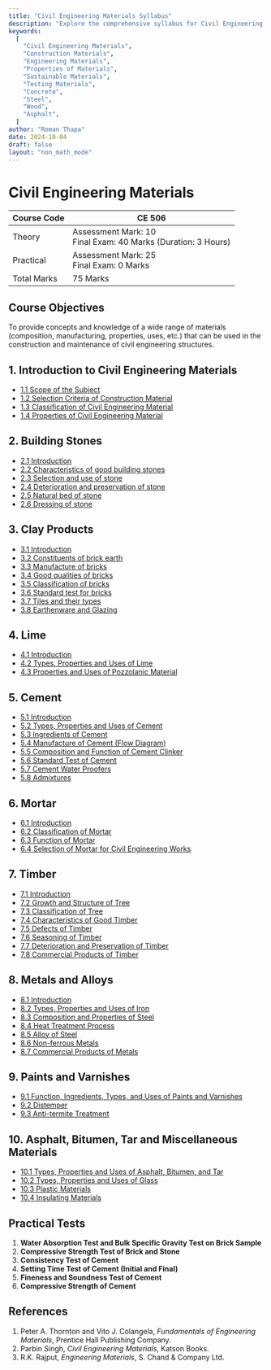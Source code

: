 ```yaml
---
title: "Civil Engineering Materials Syllabus"
description: "Explore the comprehensive syllabus for Civil Engineering Materials, including properties, types, testing, sustainability, and emerging trends."
keywords:
  [
    "Civil Engineering Materials",
    "Construction Materials",
    "Engineering Materials",
    "Properties of Materials",
    "Sustainable Materials",
    "Testing Materials",
    "Concrete",
    "Steel",
    "Wood",
    "Asphalt",
  ]
author: "Roman Thapa"
date: 2024-10-04
draft: false
layout: "non_math_mode"
---
```


# Civil Engineering Materials

| Course Code | CE 506                                                            |
| ----------- | ----------------------------------------------------------------- |
| Theory      | Assessment Mark: 10<br />Final Exam: 40 Marks (Duration: 3 Hours) |
| Practical   | Assessment Mark: 25<br />Final Exam: 0 Marks                      |
| Total Marks | 75 Marks                                                          |

## Course Objectives

To provide concepts and knowledge of a wide range of materials (composition, manufacturing, properties, uses, etc.) that can be used in the construction and maintenance of civil engineering structures.

## 1. Introduction to Civil Engineering Materials

- [1.1 Scope of the Subject](./introduction-to-civil-engineering-materials/scope-of-subject.html)
- [1.2 Selection Criteria of Construction Material](./introduction-to-civil-engineering-materials/selection-criteria.html)
- [1.3 Classification of Civil Engineering Material](./introduction-to-civil-engineering-materials/classification-material.html)
- [1.4 Properties of Civil Engineering Material](./introduction-to-civil-engineering-materials/properties-material.html)

## 2. Building Stones

- [2.1 Introduction](./building-stones/introduction.html)
- [2.2 Characteristics of good building stones](./building-stones/characteristics-good-stones.html)
- [2.3 Selection and use of stone](./building-stones/selection-use-stone.html)
- [2.4 Deterioration and preservation of stone](./building-stones/deterioration-preservation-stone.html)
- [2.5 Natural bed of stone](./building-stones/natural-bed-stone.html)
- [2.6 Dressing of stone](./building-stones/dressing-stone.html)

## 3. Clay Products

- [3.1 Introduction](./clay-products/introduction.html)
- [3.2 Constituents of brick earth](./clay-products/constituents-brick-earth.html)
- [3.3 Manufacture of bricks](./clay-products/manufacture-bricks.html)
- [3.4 Good qualities of bricks](./clay-products/good-qualities-bricks.html)
- [3.5 Classification of bricks](./clay-products/classification-bricks.html)
- [3.6 Standard test for bricks](./clay-products/standard-test-bricks.html)
- [3.7 Tiles and their types](./clay-products/tiles-types.html)
- [3.8 Earthenware and Glazing](./clay-products/earthenware-glazing.html)

## 4. Lime

- [4.1 Introduction](./lime/introduction.html)
- [4.2 Types, Properties and Uses of Lime](./lime/types-properties-uses.html)
- [4.3 Properties and Uses of Pozzolanic Material](./lime/properties-uses-pozzolanic-material.html)

## 5. Cement

- [5.1 Introduction](./cement/introduction.html)
- [5.2 Types, Properties and Uses of Cement](./cement/types-properties-uses.html)
- [5.3 Ingredients of Cement](./cement/ingredients.html)
- [5.4 Manufacture of Cement (Flow Diagram)](./cement/manufacture.html)
- [5.5 Composition and Function of Cement Clinker](./cement/composition-function-clinker.html)
- [5.6 Standard Test of Cement](./cement/standard-test.html)
- [5.7 Cement Water Proofers](./cement/cement-water-proofers.html)
- [5.8 Admixtures](./cement/admixtures.html)

## 6. Mortar

- [6.1 Introduction](./mortar/introduction.html)
- [6.2 Classification of Mortar](./mortar/classification.html)
- [6.3 Function of Mortar](./mortar/function.html)
- [6.4 Selection of Mortar for Civil Engineering Works](./mortar/selection.html)

## 7. Timber

- [7.1 Introduction](./timber/introduction.html)
- [7.2 Growth and Structure of Tree](./timber/growth-structure.html)
- [7.3 Classification of Tree](./timber/classification.html)
- [7.4 Characteristics of Good Timber](./timber/characteristics-good.html)
- [7.5 Defects of Timber](./timber/defects.html)
- [7.6 Seasoning of Timber](./timber/seasoning.html)
- [7.7 Deterioration and Preservation of Timber](./timber/deterioration-preservation.html)
- [7.8 Commercial Products of Timber](./timber/commercial-products.html)

## 8. Metals and Alloys

- [8.1 Introduction](./metals-and-alloys/introduction.html)
- [8.2 Types, Properties and Uses of Iron](./metals-and-alloys/types-properties-iron.html)
- [8.3 Composition and Properties of Steel](./metals-and-alloys/composition-properties-steel.html)
- [8.4 Heat Treatment Process](./metals-and-alloys/heat-treatment.html)
- [8.5 Alloy of Steel](./metals-and-alloys/alloy-of-steel.html)
- [8.6 Non-ferrous Metals](./metals-and-alloys/non-ferrous-metals.html)
- [8.7 Commercial Products of Metals](./metals-and-alloys/commercial-products.html)

## 9. Paints and Varnishes

- [9.1 Function, Ingredients, Types, and Uses of Paints and Varnishes](./paints-and-varnishes/function-ingredients-types.html)
- [9.2 Distemper](./paints-and-varnishes/distemper.html)
- [9.3 Anti-termite Treatment](./paints-and-varnishes/anti-termite-treatment.html)

## 10. Asphalt, Bitumen, Tar and Miscellaneous Materials

- [10.1 Types, Properties and Uses of Asphalt, Bitumen, and Tar](./asphalt-bitumen-tar/types-properties-uses.html)
- [10.2 Types, Properties and Uses of Glass](./asphalt-bitumen-tar/types-properties-uses-glass.html)
- [10.3 Plastic Materials](./asphalt-bitumen-tar/plastic-materials.html)
- [10.4 Insulating Materials](./asphalt-bitumen-tar/insulating-materials.html)

## Practical Tests

1. **Water Absorption Test and Bulk Specific Gravity Test on Brick Sample**
2. **Compressive Strength Test of Brick and Stone**
3. **Consistency Test of Cement**
4. **Setting Time Test of Cement (Initial and Final)**
5. **Fineness and Soundness Test of Cement**
6. **Compressive Strength of Cement**

## References

1. Peter A. Thornton and Vito J. Colangela, _Fundamentals of Engineering Materials_, Prentice Hall Publishing Company.
2. Parbin Singh, _Civil Engineering Materials_, Katson Books.
3. R.K. Rajput, _Engineering Materials_, S. Chand & Company Ltd.

